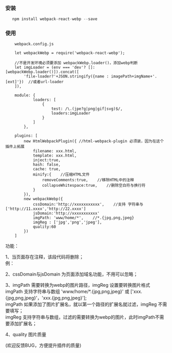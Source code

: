 ### 安装

```javascript
   npm install webpack-react-webp --save
```

### 使用

```
	webpack.config.js
    
	let webpackWebp = require('webpack-react-webp');

	//不是开发环境必须要添加 webpackWebp.loader()，添加webp判断
	let imgLoader = (env === 'dev'? []: [webpackWebp.loader()]).concat([
        'file-loader?'+JSON.stringify({name : imagePath+imgName+'.[ext]'})	//或者url-loader
    ]),

	module: {
            loaders: [
                {
                    test: /\.(jpe?g|png|gif|svg)$/,
                    loaders:imgLoader
                }
            ]
        },
   
    plugins: [
		new HtmlWebpackPlugin({	//html-webpack-plugin 必须装，因为在这个插件上拓展
            filename: xxx.html,
            template: xxx.html,
            inject:true,
            hash: false,
            cache: true,
            minify:{    //压缩HTML文件
                removeComments:true,    //移除HTML中的注释
                collapseWhitespace:true,    //删除空白符与换行符
            }
        }),
        new webpackWebp({
            cssDomain:'http://xxxxxxxxxxx',    //支持 字符串与['http://11.xxxx','http://22.xxxx']
            jsDomain:'http://xxxxxxxxxxx'
            imgPath: 'www/home/*',    //*.{jpg,png,jpeg}
            imgReg : ['jpg','png','jpeg'],
            quality:60
        })
	]
```


功能：

1、当页面存在<!--delete-->注释，该段代码将删除；<br/>
例：
<script src="/xxx/reactPack.min.js"></script><!--delete-->

2、cssDomain与jsDomain 为页面添加域名功能，不用可以忽略；

3、imgPath 需要转换为webp的图片路径，imgReg 设置要转换图片格式<br/>
imgPath 支持字符串与数组 'www/home/*.{jpg,png,jpeg}' 或 ['xxx.{jpg,png,jpeg}'，'xxx.{jpg,png,jpeg}'];<br/>
imgPath 如果添加了图片扩展名，就以第一个路径的扩展名就过滤，imgReg 不需要填写；<br/>
imgReg 支持字符串与数组，过滤的需要转换为webp的图片，此时imgPath不需要添加扩展名；<br/>

4、quality 图片质量

(欢迎反馈BUG，方便提升插件的质量)